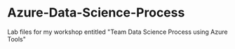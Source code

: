 # Azure-Data-Science-Process
Lab files for my workshop entitled "Team Data Science Process using Azure Tools" 
